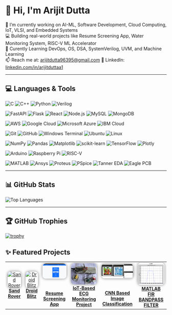 # 👋 Hi, I'm Arijit Dutta

🌱 I’m currently working on AI-ML, Software Development, Cloud Computing, IoT, VLSI, and Embedded Systems  
💻 Building real-world projects like Resume Screening App, Water Monitoring System, RISC-V ML Accelerator  
🧠 Curently Learning DevOps, OS, DSA, SystemVerilog, UVM, and Machine Learning  
📫 Reach me at: arijitdutta96395@gmail.com
🔗 LinkedIn: [linkedin.com/in/arijitduttaa1](https://www.linkedin.com/in/arijitduttaa1)  

---

## 💻 Languages & Tools

![C](https://img.shields.io/badge/C-A8B9CC?style=flat&logo=c&logoColor=white)
![C++](https://img.shields.io/badge/C++-00599C?style=flat&logo=c%2B%2B&logoColor=white)
![Python](https://img.shields.io/badge/Python-3776AB?style=flat&logo=python&logoColor=white)
![Verilog](https://img.shields.io/badge/Verilog-FF6600?style=flat)

![FastAPI](https://img.shields.io/badge/FastAPI-005571?style=flat&logo=fastapi)
![Flask](https://img.shields.io/badge/Flask-000000?style=flat&logo=flask&logoColor=white)
![React](https://img.shields.io/badge/React-20232A?style=flat&logo=react)
![Node.js](https://img.shields.io/badge/Node.js-339933?style=flat&logo=node.js&logoColor=white)
![MySQL](https://img.shields.io/badge/MySQL-4479A1?style=flat&logo=mysql&logoColor=white)
![MongoDB](https://img.shields.io/badge/MongoDB-47A248?style=flat&logo=mongodb&logoColor=white)

![AWS](https://img.shields.io/badge/AWS-232F3E?style=flat&logo=amazon-aws&logoColor=white)
![Google Cloud](https://img.shields.io/badge/Google%20Cloud-4285F4?style=flat&logo=google-cloud&logoColor=white)
![Microsoft Azure](https://img.shields.io/badge/Azure-0078D4?style=flat&logo=microsoft-azure&logoColor=white)
![IBM Cloud](https://img.shields.io/badge/IBM%20Cloud-1F70C1?style=flat&logo=ibmcloud&logoColor=white)

![Git](https://img.shields.io/badge/Git-F05032?style=flat&logo=git&logoColor=white)
![GitHub](https://img.shields.io/badge/GitHub-181717?style=flat&logo=github&logoColor=white)
![Windows Terminal](https://img.shields.io/badge/Windows%20Terminal-4D4D4D?style=flat&logo=windows-terminal&logoColor=white)
![Ubuntu](https://img.shields.io/badge/Ubuntu-E95420?style=flat&logo=ubuntu&logoColor=white)
![Linux](https://img.shields.io/badge/Linux-FCC624?style=flat&logo=linux&logoColor=black)

![NumPy](https://img.shields.io/badge/NumPy-013243?style=flat&logo=numpy&logoColor=white)
![Pandas](https://img.shields.io/badge/Pandas-150458?style=flat&logo=pandas&logoColor=white)
![Matplotlib](https://img.shields.io/badge/Matplotlib-11557C?style=flat)
![scikit-learn](https://img.shields.io/badge/scikit--learn-F7931E?style=flat&logo=scikit-learn&logoColor=white)
![TensorFlow](https://img.shields.io/badge/TensorFlow-FF6F00?style=flat&logo=tensorflow&logoColor=white)
![Plotly](https://img.shields.io/badge/Plotly-3F4F75?style=flat&logo=plotly&logoColor=white)

![Arduino](https://img.shields.io/badge/Arduino-00979D?style=flat&logo=arduino&logoColor=white)
![Raspberry Pi](https://img.shields.io/badge/Raspberry%20Pi-C51A4A?style=flat&logo=raspberry-pi&logoColor=white)
![RISC-V](https://img.shields.io/badge/RISC--V-002654?style=flat&logo=riscv&logoColor=white)

![MATLAB](https://img.shields.io/badge/MATLAB-0076A8?style=flat&logo=MathWorks&logoColor=white)
![Ansys](https://img.shields.io/badge/ANSYS-FFB71B?style=flat)
![Proteus](https://img.shields.io/badge/Proteus-004080?style=flat)
![PSpice](https://img.shields.io/badge/PSpice-8A1538?style=flat)
![Tanner EDA](https://img.shields.io/badge/Tanner%20EDA-007ACC?style=flat)
![Eagle PCB](https://img.shields.io/badge/Eagle%20PCB-F27B21?style=flat)


---

## 📊 GitHub Stats

![Top Languages](https://github-readme-stats.vercel.app/api/top-langs/?username=ArijitDutta96395&layout=compact&langs_count=6&theme=default)

---

## 🏆 GitHub Trophies
[![trophy](https://github-profile-trophy.vercel.app/?username=ArijitDutta96395&theme=radical&no-frame=true&row=1)](https://github.com/ryo-ma/github-profile-trophy)

## ✨ Featured Projects
<table>
  <tr>
    <td align="center">
      <a href="https://github.com/ArijitDutta96395/Kshitij-2025-bots">
        <img src="https://github.com/ArijitDutta96395/Kshitij-2025-bots/blob/main/images/img2.png?raw=true" alt="Sand Rover" width="350" style="border-radius: 10px; box-shadow: 0px 0px 10px gray;" />
      </a>
      <br/>
      <a href="https://github.com/ArijitDutta96395/Kshitij-2025-bots"><b>Sand Rover</b></a>
    </td>
    <td align="center">
      <a href="https://github.com/ArijitDutta96395/Kshitij-2025-bots">
        <img src="https://github.com/ArijitDutta96395/Kshitij-2025-bots/blob/main/images/img3.png?raw=true" alt="Droid Blitz" width="200" style="border-radius: 10px; box-shadow: 0px 0px 10px gray;" />
      </a>
      <br/>
      <a href="https://github.com/ArijitDutta96395/Kshitij-2025-bots"><b>Droid Blitz</b></a>
    </td>
<td align="center">
  <a href="https://github.com/ArijitDutta96395/Resume-Screening-App">
    <img src="https://github.com/ArijitDutta96395/Resume-Screening-App/blob/main/pic2.png?raw=true" alt="Resume Upload" width="200" style="border-radius: 10px; box-shadow: 0px 0px 10px gray;" />
  </a>
  <br/><br/><br/> <!-- Adds vertical spacing -->
  <a href="https://github.com/ArijitDutta96395/Resume-Screening-App"><b>Resume Screening App</b></a>
</td>
    <td align="center">
  <a href="https://github.com/ArijitDutta96395/IoT-Based-ECG-Monitoring-with-AD8232-ECG-Sensor-ESP32">
    <img src="https://github.com/ArijitDutta96395/IoT-Based-ECG-Monitoring-with-AD8232-ECG-Sensor-ESP32/blob/main/ecgbreadboard.jpg?raw=true" alt="ECG Breadboard Setup" width="200" style="border-radius: 10px; box-shadow: 0px 0px 10px gray;" />
  </a>
  <br/>
  <a href="https://github.com/ArijitDutta96395/IoT-Based-ECG-Monitoring-with-AD8232-ECG-Sensor-ESP32">
    <b>IoT‑Based ECG Monitoring Project</b>
  </a>
</td>

<td align="center">
  <a href="https://github.com/ArijitDutta96395/Edunet-Project-1">
    <img
      src="https://github.com/ArijitDutta96395/Edunet-Project-1/blob/main/pic4.png?raw=true"
      alt="Edunet Project Output"
      width="200"
      style="border-radius: 10px; box-shadow: 0px 0px 10px gray;"
    />
  </a>
  <br/><br/><br/>
  <a href="https://github.com/ArijitDutta96395/Edunet-Project-1"><b>CNN Based Image Classification</b></a>
</td>

<td align="center">
  <a href="https://github.com/ArijitDutta96395/MATLAB_PROJECT">
    <img
      src="https://raw.githubusercontent.com/ArijitDutta96395/MATLAB_PROJECT/master/pic1.png"
      alt="MATLAB ECG Output"
      width="100"
      style="border-radius: 10px; box-shadow: 0px 0px 10px gray;"
    />
  </a>
  <br>
  <a href="https://github.com/ArijitDutta96395/MATLAB_PROJECT"><b>MATLAB FIR BANDPASS FILTER</b></a>
</td>

  </tr>
</table>

